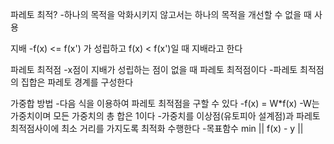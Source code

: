 파레토 최적?
-하나의 목적을 악화시키지 않고서는 하나의 목적을 개선할 수 없을 때 사용

지배
-f(x) <= f(x') 가 성립하고 f(x) < f(x')일 때 지배라고 한다

파레토 최적점
-x점이 지배가 성립하는 점이 없을 때 파레토 최적점이다
-파레토 최적점의 집합은 파레토 경계를 구성한다

가중합 방법
-다음 식을 이용하여 파레토 최적점을 구할 수 있다
-f(x) = W*f(x)
-W는 가중치이며 모든 가중치의 총 합은 1이다
-가중치를 이상점(유토피아 설계점)과 파레토 최적점사이에 최소 거리를 가지도록 최적화 수행한다
-목표함수 min ||  f(x) - y ||
